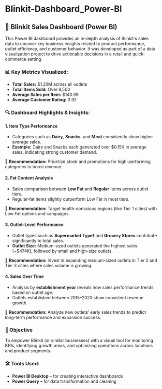 # Blinkit-Dashboard_Power-BI

## 🛒 Blinkit Sales Dashboard (Power BI)

This Power BI dashboard provides an in-depth analysis of Blinkit's sales data to uncover key business insights related to product performance, outlet efficiency, and customer behavior. It was developed as part of a data visualization project to drive actionable decisions in a retail and quick-commerce setting.

### 📊 Key Metrics Visualized:

* **Total Sales:** \$1.20M across all outlets
* **Total Items Sold:** Over 8,500
* **Average Sales per Item:** \$140.99
* **Average Customer Rating:** 3.92

### 🔍 Dashboard Highlights & Insights:

#### 1. **Item Type Performance**

* Categories such as **Dairy**, **Snacks**, and **Meat** consistently show higher average sales.
* **Example:** Dairy and Snacks each generated over \$0.15K in average sales, indicating strong customer demand.

**🔁 Recommendation:** Prioritize stock and promotions for high-performing categories to boost revenue.

#### 2. **Fat Content Analysis**

* Sales comparison between **Low Fat** and **Regular** items across outlet tiers.
* Regular-fat items slightly outperform Low Fat in most tiers.

**🔁 Recommendation:** Target health-conscious regions (like Tier 1 cities) with Low Fat options and campaigns.

#### 3. **Outlet-Level Performance**

* Outlet types such as **Supermarket Type1** and **Grocery Stores** contribute significantly to total sales.
* **Outlet Size:** Medium-sized outlets generated the highest sales (\~\$474K), followed by small and high-size outlets.

**🔁 Recommendation:** Invest in expanding medium-sized outlets in Tier 2 and Tier 3 cities where sales volume is growing.

#### 4. **Sales Over Time**

* Analysis by **establishment year** reveals how sales performance trends based on outlet age.
* Outlets established between 2015–2020 show consistent revenue growth.

**🔁 Recommendation:** Analyze new outlets’ early sales trends to predict long-term performance and expansion success.

### 🎯 Objective

To empower Blinkit (or similar businesses) with a visual tool for monitoring KPIs, identifying growth areas, and optimizing operations across locations and product segments.

### 🛠️ Tools Used:

* **Power BI Desktop** – for creating interactive dashboards
* **Power Query** – for data transformation and cleaning
